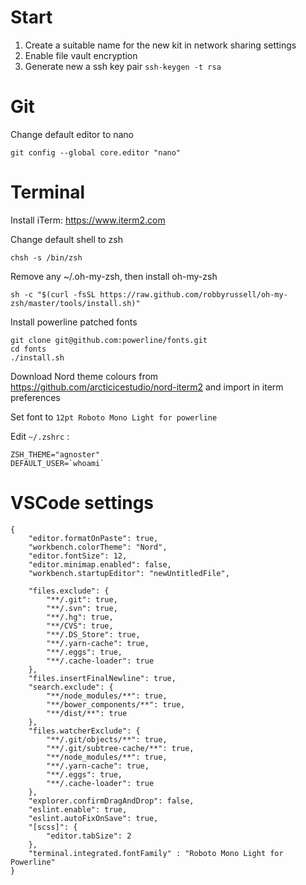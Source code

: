 # Start

1. Create a suitable name for the new kit in network sharing settings
2. Enable file vault encryption
3. Generate new a ssh key pair `ssh-keygen -t rsa`

# Git

Change default editor to nano 
```
git config --global core.editor "nano"
```

# Terminal

Install iTerm: https://www.iterm2.com

Change default shell to zsh 
```
chsh -s /bin/zsh
```

Remove any ~/.oh-my-zsh, then install oh-my-zsh
```
sh -c "$(curl -fsSL https://raw.github.com/robbyrussell/oh-my-zsh/master/tools/install.sh)"
```

Install powerline patched fonts
```
git clone git@github.com:powerline/fonts.git 
cd fonts
./install.sh
```
Download Nord theme colours from https://github.com/arcticicestudio/nord-iterm2 and import in iterm preferences

Set font to `12pt Roboto Mono Light for powerline`


Edit `~/.zshrc` :
```
ZSH_THEME="agnoster"
DEFAULT_USER=`whoami`
```


# VSCode settings
```
{
    "editor.formatOnPaste": true,
    "workbench.colorTheme": "Nord",
    "editor.fontSize": 12,
    "editor.minimap.enabled": false,
    "workbench.startupEditor": "newUntitledFile",

    "files.exclude": {
        "**/.git": true,
        "**/.svn": true,
        "**/.hg": true,
        "**/CVS": true,
        "**/.DS_Store": true,
        "**/.yarn-cache": true,
        "**/.eggs": true,
        "**/.cache-loader": true
    },
    "files.insertFinalNewline": true,
    "search.exclude": {
        "**/node_modules/**": true,
        "**/bower_components/**": true,
        "**/dist/**": true
    },
    "files.watcherExclude": {
        "**/.git/objects/**": true,
        "**/.git/subtree-cache/**": true,
        "**/node_modules/**": true,
        "**/.yarn-cache": true,
        "**/.eggs": true,
        "**/.cache-loader": true
    },
    "explorer.confirmDragAndDrop": false,
    "eslint.enable": true,
    "eslint.autoFixOnSave": true,
    "[scss]": {
        "editor.tabSize": 2
    },
    "terminal.integrated.fontFamily" : "Roboto Mono Light for Powerline"
}
```
